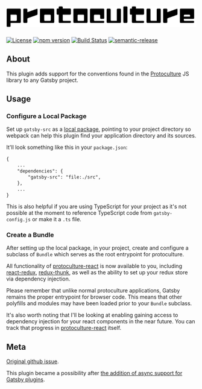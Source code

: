 # ![protoculture](protoculture.png)

[![License](https://img.shields.io/badge/License-Apache%202.0-blue.svg)](https://opensource.org/licenses/Apache-2.0)
[![npm version](https://badge.fury.io/js/gatsby-plugin-protoculture.svg)](https://badge.fury.io/js/gatsby-plugin-protoculture)
[![Build Status](https://travis-ci.org/atrauzzi/gatsby-plugin-protoculture.svg?branch=master)](https://travis-ci.org/atrauzzi/gatsby-plugin-protoculture) 
[![semantic-release](https://img.shields.io/badge/%20%20%F0%9F%93%A6%F0%9F%9A%80-semantic--release-e10079.svg)](https://github.com/semantic-release/semantic-release)

## About

This plugin adds support for the conventions found in the [Protoculture](https://github.com/atrauzzi/protoculture) JS library to any Gatsby project.

## Usage


### Configure a Local Package
Set up `gatsby-src` as a [local package](https://docs.npmjs.com/files/package.json#local-paths), pointing to your project directory so webpack can help this plugin find your application directory and its sources.

It'll look something like this in your `package.json`:
```
{
    ...
    "dependencies": {
        "gatsby-src": "file:./src",
    },
    ...
}
```

This is also helpful if you are using TypeScript for your project as it's not possible at the moment to reference TypeScript code from `gatsby-config.js` or make it a `.ts` file.

### Create a Bundle
After setting up the local package, in your project, create and configure a subclass of `Bundle` which serves as the root entrypoint for protoculture.

All functionality of [protoculture-react](https://github.com/atrauzzi/protoculture-react) is now available to you, including [react-redux](https://github.com/reactjs/react-redux), [redux-thunk](https://github.com/gaearon/redux-thunk), as well as the ability to set up your redux store via dependency injection.

Please remember that unlike normal protoculture applications, Gatsby remains the proper entrypoint for browser code.  This means that other polyfills and modules may have been loaded prior to your `Bundle` subclass.

It's also worth noting that I'll be looking at enabling gaining access to dependency injection for your react components in the near future.  You can track that progress in [protoculture-react](https://github.com/atrauzzi/protoculture-react) itself.


## Meta

[Original github issue](https://github.com/atrauzzi/protoculture/issues/22).

This plugin became a possibility after [the addition of async support for Gatsby plugins](https://github.com/gatsbyjs/gatsby/pull/1735).
